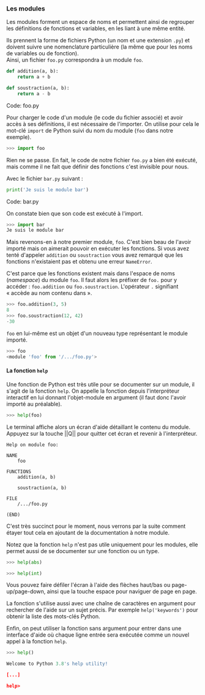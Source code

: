 ### Les modules

Les modules forment un espace de noms et permettent ainsi de regrouper les définitions de fonctions et variables, en les liant à une même entité.

Ils prennent la forme de fichiers Python (un nom et une extension `.py`) et doivent suivre une nomenclature particulière (la même que pour les noms de variables ou de fonction).  
Ainsi, un fichier `foo.py` correspondra à un module `foo`.

```python
def addition(a, b):
    return a + b

def soustraction(a, b):
    return a - b
```
Code: foo.py

Pour charger le code d'un module (le code du fichier associé) et avoir accès à ses définitions, il est nécessaire de l'importer.
On utilise pour cela le mot-clé `import` de Python suivi du nom du module (`foo` dans notre exemple).

```python
>>> import foo
```

Rien ne se passe.
En fait, le code de notre fichier `foo.py` a bien été exécuté, mais comme il ne fait que définir des fonctions c'est invisible pour nous.

Avec le fichier `bar.py` suivant :

```python
print('Je suis le module bar')
```
Code: bar.py

On constate bien que son code est exécuté à l'import.

```python
>>> import bar
Je suis le module bar
```

Mais revenons-en à notre premier module, `foo`.
C'est bien beau de l'avoir importé mais on aimerait pouvoir en exécuter les fonctions.
Si vous avez tenté d'appeler `addition` ou `soustraction` vous avez remarqué que les fonctions n'existaient pas et obtenu une erreur `NameError`.

C'est parce que les fonctions existent mais dans l'espace de noms (_namespace_) du module `foo`.
Il faut alors les préfixer de `foo.` pour y accéder : `foo.addition` ou `foo.soustraction`.
L'opérateur `.` signifiant « accède au nom contenu dans ».

```python
>>> foo.addition(3, 5)
8
>>> foo.soustraction(12, 42)
-30
```

`foo` en lui-même est un objet d'un nouveau type représentant le module importé.

```python
>>> foo
<module 'foo' from '/.../foo.py'>
```

#### La fonction `help`

Une fonction de Python est très utile pour se documenter sur un module, il s'agit de la fonction `help`.
On appelle la fonction depuis l'interpréteur interactif en lui donnant l'objet-module en argument (il faut donc l'avoir importé au préalable).

```python
>>> help(foo)
```

Le terminal affiche alors un écran d'aide détaillant le contenu du module.
Appuyez sur la touche ||Q|| pour quitter cet écran et revenir à l'interpréteur.

```
Help on module foo:

NAME
    foo

FUNCTIONS
    addition(a, b)
    
    soustraction(a, b)

FILE
    /.../foo.py

(END)
```

C'est très succinct pour le moment, nous verrons par la suite comment étayer tout cela en ajoutant de la documentation à notre module.

Notez que la fonction `help` n'est pas utile uniquement pour les modules, elle permet aussi de se documenter sur une fonction ou un type.

```python
>>> help(abs)

>>> help(int)

```

Vous pouvez faire défiler l'écran à l'aide des flèches haut/bas ou page-up/page-down, ainsi que la touche espace pour naviguer de page en page.

La fonction s'utilise aussi avec une chaîne de caractères en argument pour rechercher de l'aide sur un sujet précis.
Par exemple `help('keywords')` pour obtenir la liste des mots-clés Python.

Enfin, on peut utiliser la fonction sans argument pour entrer dans une interface d'aide où chaque ligne entrée sera exécutée comme un nouvel appel à la fonction `help`.

```python
>>> help()

Welcome to Python 3.8's help utility!

[...]

help>
```
